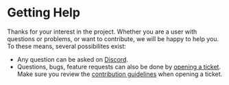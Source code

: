 # Getting Help

Thanks for your interest in the project. Whether you are a user with questions or problems, or want to contribute, we will be happy to help you. To these means, several possibilites exist:

 - Any question can be asked on [Discord](https://discord.gg/7qNAFsYkTn).
 - Questions, bugs, feature requests can also be done by [opening a ticket][open-issue].
   Make sure you review the [contribution guidelines][contribution] when opening a ticket.

[gitter]: https://gitter.im/fs2-data/general
[open-issue]: https://github.com/satabin/fs2-data/issues/new/choose
[contribution]: ./CONTRIBUTING.md
